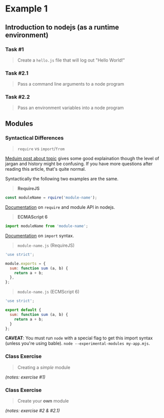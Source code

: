 # Example 1

## Introduction to nodejs (as a runtime environment)

### Task #1
> Create a `hello.js` file that will log out "Hello World!"

### Task #2.1
> Pass a command line arguments to a node program

### Task #2.2
> Pass an environment variables into a node program


## Modules

### Syntactical Differences

> `require` vs `import`/`from`

[Meduim post about topic](https://medium.com/computed-comparisons/commonjs-vs-amd-vs-requirejs-vs-es6-modules-2e814b114a0b) gives some good explaination though the level of jargan and history might be confusing. If you have more questions after reading this article, that's quite normal.

Syntactically the following two examples are the same.
> **RequireJS**
```js
const moduleName = rquire('module-name');
```
[Documentation](https://nodejs.org/api/modules.html) on `require` and module API in nodejs.

> **ECMAScript 6**
```js
import moduleName from 'module-name';
```
[Documentation](https://developer.mozilla.org/en-US/docs/Web/JavaScript/Reference/Statements/import) on `import` syntax.

> `module-name.js` (RequireJS)
```js
'use strict';

module.exports = {
  sum: function sum (a, b) {
    return a + b;
  },
};
```

> `module-name.js` (ECMScript 6)
```js
'use strict';

export default {
  sum: function sum (a, b) {
    return a + b;
  }
};
```

**CAVEAT**: You must run `node` with a special flag to get this import syntax (unless you're using bable).
`node --experimental-modules my-app.mjs`.

### Class Exercise
> Creating a _simple_ module

_(notes: exercise #1)_

### Class Exercise
> Create your **own** module

_(notes: exercise #2 & #2.1)_
